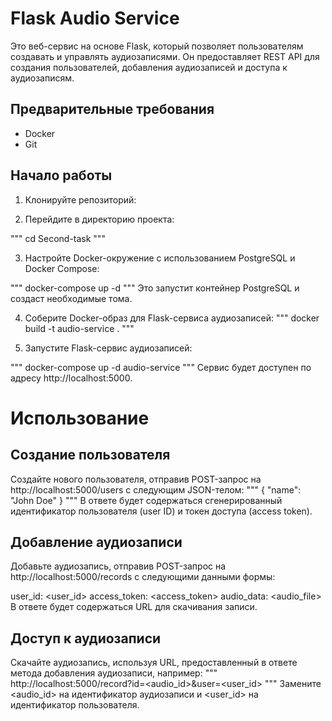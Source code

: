 # Flask Audio Service

Это веб-сервис на основе Flask, который позволяет пользователям создавать и управлять аудиозаписями. Он предоставляет REST API для создания пользователей, добавления аудиозаписей и доступа к аудиозаписям.

## Предварительные требования

- Docker
- Git

## Начало работы

1. Клонируйте репозиторий:

2. Перейдите в директорию проекта:

"""
cd Second-task
"""

3. Настройте Docker-окружение с использованием PostgreSQL и Docker Compose:

"""
docker-compose up -d
"""
Это запустит контейнер PostgreSQL и создаст необходимые тома.

4. Соберите Docker-образ для Flask-сервиса аудиозаписей:
"""
docker build -t audio-service .
"""

5. Запустите Flask-сервис аудиозаписей:

"""
docker-compose up -d audio-service
"""
Сервис будет доступен по адресу http://localhost:5000.

# Использование
## Создание пользователя
Создайте нового пользователя, отправив POST-запрос на http://localhost:5000/users с следующим JSON-телом:
"""
{
  "name": "John Doe"
}
"""
В ответе будет содержаться сгенерированный идентификатор пользователя (user ID) и токен доступа (access token).
## Добавление аудиозаписи
Добавьте аудиозапись, отправив POST-запрос на http://localhost:5000/records с следующими данными формы:

user_id: <user_id>
access_token: <access_token>
audio_data: <audio_file>
В ответе будет содержаться URL для скачивания записи.

## Доступ к аудиозаписи
Скачайте аудиозапись, используя URL, предоставленный в ответе метода добавления аудиозаписи, например:
"""
http://localhost:5000/record?id=<audio_id>&user=<user_id>
"""
Замените <audio_id> на идентификатор аудиозаписи и <user_id> на идентификатор пользователя.
